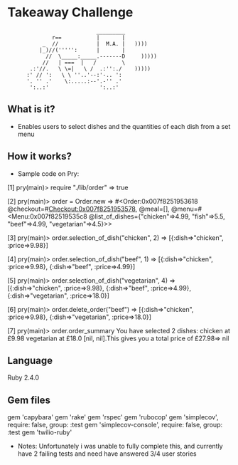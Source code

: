 Takeaway Challenge
==================
```
                            _________
              r==           |       |
           _  //            |  M.A. |   ))))
          |_)//(''''':      |       |
            //  \_____:_____.-------D     )))))
           //   | ===  |   /        \
       .:'//.   \ \=|   \ /  .:'':./    )))))
      :' // ':   \ \ ''..'--:'-.. ':
      '. '' .'    \:.....:--'.-'' .'
       ':..:'                ':..:'

 ```

What is it?
-------

* Enables users to select dishes and the quantities of each dish from a set menu

How it works?
-----

* Sample code on Pry:

[1] pry(main)> require "./lib/order"
=> true

[2] pry(main)> order = Order.new
=> #<Order:0x007f8251953618
 @checkout=#<Checkout:0x007f8251953578>,
 @meal=[],
 @menu=#<Menu:0x007f82519535c8 @list_of_dishes={"chicken"=>4.99, "fish"=>5.5, "beef"=>4.99, "vegetarian"=>4.5}>>

[3] pry(main)> order.selection_of_dish("chicken", 2)
=> [{:dish=>"chicken", :price=>9.98}]

[4] pry(main)> order.selection_of_dish("beef", 1)
=> [{:dish=>"chicken", :price=>9.98}, {:dish=>"beef", :price=>4.99}]

[5] pry(main)> order.selection_of_dish("vegetarian", 4)
=> [{:dish=>"chicken", :price=>9.98}, {:dish=>"beef", :price=>4.99}, {:dish=>"vegetarian", :price=>18.0}]

[6] pry(main)> order.delete_order("beef")
=> [{:dish=>"chicken", :price=>9.98}, {:dish=>"vegetarian", :price=>18.0}]

[7] pry(main)> order.order_summary
You have selected 2 dishes: chicken at £9.98
vegetarian at £18.0
[nil, nil].This gives you a total price of £27.98=> nil

Language
-----
Ruby 2.4.0

Gem files
-----
gem 'capybara'
gem 'rake'
gem 'rspec'
gem 'rubocop'
gem 'simplecov', require: false, group: :test
gem 'simplecov-console', require: false, group: :test
gem 'twilio-ruby'


* Notes: Unfortunately i was unable to fully complete this, and currently have 2 failing tests and need have answered 3/4 user stories
